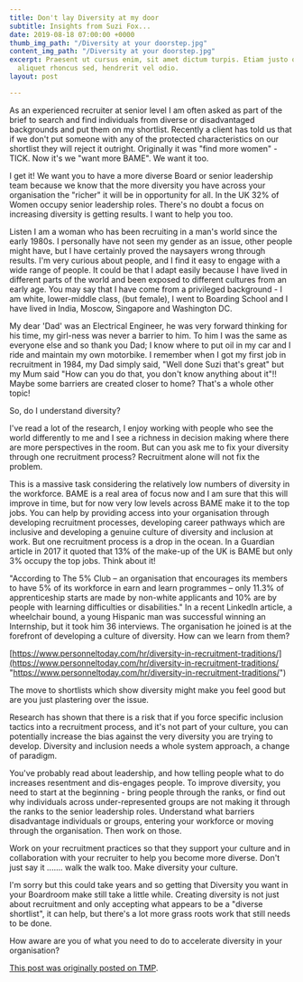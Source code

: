 ```yaml
---
title: Don't lay Diversity at my door
subtitle: Insights from Suzi Fox...
date: 2019-08-18 07:00:00 +0000
thumb_img_path: "/Diversity at your doorstep.jpg"
content_img_path: "/Diversity at your doorstep.jpg"
excerpt: Praesent ut cursus enim, sit amet dictum turpis. Etiam justo orci, consectetur
  aliquet rhoncus sed, hendrerit vel odio.
layout: post

---
```

As an experienced recruiter at senior level I am often asked as part of the brief to search and find individuals from diverse or disadvantaged backgrounds and put them on my shortlist. Recently a client has told us that if we don't put someone with any of the protected characteristics on our shortlist they will reject it outright. Originally it was "find more women" - TICK. Now it's we "want more BAME". We want it too.

I get it! We want you to have a more diverse Board or senior leadership team because we know that the more diversity you have across your organisation the "richer" it will be in opportunity for all. In the UK 32% of Women occupy senior leadership roles. There's no doubt a focus on increasing diversity is getting results. I want to help you too.

Listen I am a woman who has been recruiting in a man's world since the early 1980s. I personally have not seen my gender as an issue, other people might have, but I have certainly proved the naysayers wrong through results. I'm very curious about people, and I find it easy to engage with a wide range of people. It could be that I adapt easily because I have lived in different parts of the world and been exposed to different cultures from an early age. You may say that I have come from a privileged background - I am white, lower-middle class, (but female), I went to Boarding School and I have lived in India, Moscow, Singapore and Washington DC.

My dear 'Dad' was an Electrical Engineer, he was very forward thinking for his time, my girl-ness was never a barrier to him. To him I was the same as everyone else and so thank you Dad; I know where to put oil in my car and I ride and maintain my own motorbike. I remember when I got my first job in recruitment in 1984, my Dad simply said, "Well done Suzi that's great" but my Mum said "How can you do that, you don't know anything about it"!! Maybe some barriers are created closer to home? That's a whole other topic!

So, do I understand diversity?

I've read a lot of the research, I enjoy working with people who see the world differently to me and I see a richness in decision making where there are more perspectives in the room. But can you ask me to fix your diversity through one recruitment process? Recruitment alone will not fix the problem.

This is a massive task considering the relatively low numbers of diversity in the workforce. BAME is a real area of focus now and I am sure that this will improve in time, but for now very low levels across BAME make it to the top jobs. You can help by providing access into your organisation through developing recruitment processes, developing career pathways which are inclusive and developing a genuine culture of diversity and inclusion at work. But one recruitment process is a drop in the ocean. In a Guardian article in 2017 it quoted that 13% of the make-up of the UK is BAME but only 3% occupy the top jobs. Think about it!

"According to The 5% Club – an organisation that encourages its members to have 5% of its workforce in earn and learn programmes – only 11.3% of apprenticeship starts are made by non-white applicants and 10% are by people with learning difficulties or disabilities." In a recent LinkedIn article, a wheelchair bound, a young Hispanic man was successful winning an Internship, but it took him 36 interviews. The organisation he joined is at the forefront of developing a culture of diversity. How can we learn from them?

[https://www.personneltoday.com/hr/diversity-in-recruitment-traditions/](https://www.personneltoday.com/hr/diversity-in-recruitment-traditions/ "https://www.personneltoday.com/hr/diversity-in-recruitment-traditions/")

The move to shortlists which show diversity might make you feel good but are you just plastering over the issue.

Research has shown that there is a risk that if you force specific inclusion tactics into a recruitment process, and it's not part of your culture, you can potentially increase the bias against the very diversity you are trying to develop. Diversity and inclusion needs a whole system approach, a change of paradigm.

You've probably read about leadership, and how telling people what to do increases resentment and dis-engages people. To improve diversity, you need to start at the beginning - bring people through the ranks, or find out why individuals across under-represented groups are not making it through the ranks to the senior leadership roles. Understand what barriers disadvantage individuals or groups, entering your workforce or moving through the organisation. Then work on those.

Work on your recruitment practices so that they support your culture and in collaboration with your recruiter to help you become more diverse. Don't just say it ....... walk the walk too. Make diversity your culture.

I'm sorry but this could take years and so getting that Diversity you want in your Boardroom make still take a little while. Creating diversity is not just about recruitment and only accepting what appears to be a "diverse shortlist", it can help, but there's a lot more grass roots work that still needs to be done.

How aware are you of what you need to do to accelerate diversity in your organisation?

[This post was originally posted on TMP](http://insights.tmpw.co.uk/u/102fk6s/suzi-fox).